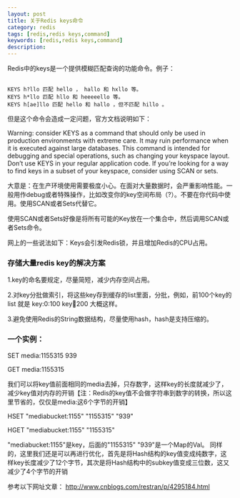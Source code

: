 ```yaml
---
layout: post
title: 关于Redis keys命令
category: redis
tags: [redis,redis keys,command]
keywords: [redis,redis keys,command]
description: 
---
```


Redis中的keys是一个提供模糊匹配查询的功能命令。例子：

```

KEYS h?llo 匹配 hello ， hallo 和 hxllo 等。
KEYS h*llo 匹配 hllo 和 heeeeello 等。
KEYS h[ae]llo 匹配 hello 和 hallo ，但不匹配 hillo 。

```

但是这个命令会造成一定问题，官方文档说明如下：

Warning: consider KEYS as a command that should only be used in production environments with extreme care. It may ruin performance when it is executed against large databases. This command is intended for debugging and special operations, such as changing your keyspace layout. Don’t use KEYS in your regular application code. If you’re looking for a way to find keys in a subset of your keyspace, consider using SCAN or sets.

大意是：在生产环境使用需要极度小心。在面对大量数据时，会严重影响性能。一般用作debug或者特殊操作，比如改变你的key空间布局（?）。不要在你代码中使用。使用SCAN或者Sets代替它。

使用SCAN或者Sets好像是将所有可能的Key放在一个集合中，然后调用SCAN或者Sets命令。

网上的一些说法如下：Keys会引发Redis锁，并且增加Redis的CPU占用。

### 存储大量redis key的解决方案

1.key的命名要规定，尽量简短，减少内存空间占用。

2.对key分批做索引，将这些key存到缓存的list里面，分批，例如，前100个key的list 就是 key:0:100 key:100:200 大概这样。

3.避免使用Redis的String数据结构，尽量使用hash，hash是支持压缩的。

### 一个实例：


SET media:1155315 939

GET media:1155315

我们可以将key值前面相同的media去掉，只存数字，这样key的长度就减少了，减少key值对内存的开销【注：Redis的key值不会做字符串到数字的转换，所以这里节省的，仅仅是media:这6个字节的开销】

HSET "mediabucket:1155" "1155315" "939"

HGET "mediabucket:1155" "1155315"

"mediabucket:1155"是key，后面的"1155315" "939"是一个Map的Val。
同样的，这里我们还是可以再进行优化，首先是将Hash结构的key值变成纯数字，这样key长度减少了12个字节，其次是将Hash结构中的subkey值变成三位数，这又减少了4个字节的开销

参考以下网址文章：
http://www.cnblogs.com/restran/p/4295184.html







